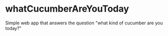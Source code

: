 # whatCucumberAreYouToday
Simple web app that answers the question "what kind of cucumber are you today?"
